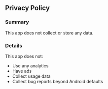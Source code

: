 ## Privacy Policy

### Summary

This app does not collect or store any data.

### Details

This app does not:

* Use any analytics
* Have ads
* Collect usage data
* Collect bug reports beyond Android defaults


